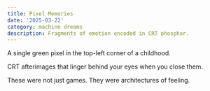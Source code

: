 ```yaml
---
title: Pixel Memories
date: '2025-03-22'
category: machine dreams
description: Fragments of emotion encoded in CRT phosphor.
---
```


A single green pixel in the top-left corner of a childhood.

CRT afterimages that linger behind your eyes when you close them.

These were not just games. They were architectures of feeling.
